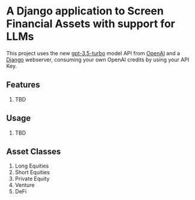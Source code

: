 # A Django application to Screen Financial Assets with support for LLMs

This project uses the new [gpt-3.5-turbo](https://platform.openai.com/docs/guides/chat/chat-completions-beta) model API from [OpenAI](https://openai.com/) and a [Django](https://www.djangoproject.com/) webserver, consuming your own OpenAI credits by using your API Key.

## Features

1. TBD

## Usage

1. TBD

## Asset Classes

1. Long Equities
2. Short Equities
3. Private Equity
4. Venture
5. DeFi
